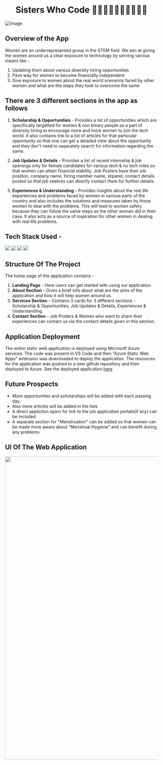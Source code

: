 <h1 align="center">
             Sisters Who Code 👩🏻‍🦰👩🏻👩🏼‍🦱🧑🏽
</h1>

![image](https://user-images.githubusercontent.com/78029145/174003585-ef179aa2-d063-4cfc-86ff-0958ace8e1b4.png)

## Overview of the App

Women are an underrepresented group in the STEM field. We aim at giving the women around us a clear exposure to technology by serving various means like -
1. Updating them about various diversity hiring opportunities
2. Pave way for women to become financially independent
3. Give exposure to women about the real world scenarios faced by other women and what are the steps they took to overcome the same

<h2>There are 3 different sections in the app as follows</h2> 

1. <b>Scholarship & Opportunities</b> - Provides a list of opportunities which are specifically targetted for women & non binary people as a part of diversity          hiring to encourage more and more women to join the tech world. It also contains link to a list of articles for that particular opportunity so that one can get a detailed view about the opportunity and they don't need to separately search for information regarding the same.

2. <b>Job Updates & Details</b> - Provides a list of recent internship & job openings only for female candidates for various tech & no tech roles so that women can attain financial stability. Job Posters have their job position, company name, hiring member name, stipend, contact details posted so that job seekres can directly contact them for further details.

3. <b>Experiences & Understanding</b> - Provides insights about the real life experiences and problems faced by women in various parts of the country and also includes the solutions and measures taken by those women to deal with the problems. This will lead to women safety because they can follow the same steps as the other women did in their case. It also acts as a source of inspiration for other women in dealing with real life problems.

## Tech Stack Used -

<img src="https://img.shields.io/badge/html5%20-%2314354C.svg?&style=for-the-badge&logo=html5&logoColor=white"/> <img src="https://img.shields.io/badge/css3%20-%2314354C.svg?&style=for-the-badge&logo=css3&logoColor=white"/> <img src="https://img.shields.io/badge/bootstrap%20-%2314354C.svg?&style=for-the-badge&logo=bootstrap&logoColor=white"/> <img src="https://img.shields.io/badge/microsoft azure%20-%2314354C.svg?&style=for-the-badge&logo=microsoft azure&logoColor=white"/>

## Structure Of The Project

The home page of the application contains -
  1. <b>Landing Page</b> - Here users can get started with using our application
  2. <b>About Section</b> - Gives a brief info about what are the aims of the application and how it will help women around us.
  3. <b>Services Section</b> - Contains 3 cards for 3 different sections - Scholarship & Opportunities, Job Updates & Details, Experiences & Understanding.
  4. <b>Contact Section</b> - Job Posters & Women who want to share their experiences can contact us via the contact details given in this section.

## Application Deployment

The entire static web application is deployed using Microsoft Azure services. The code was present in VS Code and then "Azure Static Web Apps" extension was downloaded to deploy the application. The resources for the application was pushed to a new github repository and then deployed to Azure. 
See the deployed application [here](https://thankful-sky-02affa000.1.azurestaticapps.net/)

## Future Prospects

- More opportunities and scholarships will be added with each passing day. 
- Also more articles will be added in the lists 
- A direct appliction opion for link to the job application portals(if any) can be included
- A separate section for "Menstruation" can be added so that women can be made more aware about "Menstrual Hygiene" and can benefit during any problems
  
## UI Of The Web Application
  
<pre>
<img src="https://user-images.githubusercontent.com/78029145/174020295-903633d6-7ac6-4a21-a541-ef3cf0c70021.png" width="1000"> <img src="https://user-images.githubusercontent.com/78029145/174020634-3d372535-32e2-44b2-a0f7-84ecbc6aa94d.png" width="1000"> <img src="https://user-images.githubusercontent.com/78029145/174020808-e5ec9673-46e7-449c-9c53-8f3c864cef81.png" width="1000"> <img src="https://user-images.githubusercontent.com/78029145/174020852-71878c04-7400-4474-a6ef-9626bbbec3f6.png" width="1000"> <img src="https://user-images.githubusercontent.com/78029145/174021092-2eb9227e-7213-4ff3-832b-472cd367eace.png" width="1000"> <img src="https://user-images.githubusercontent.com/78029145/174021140-5b61169e-28c5-4e94-8a62-8c1393ed2c36.png" width="1000"> <img src="" width="1000"> 
</pre> 



